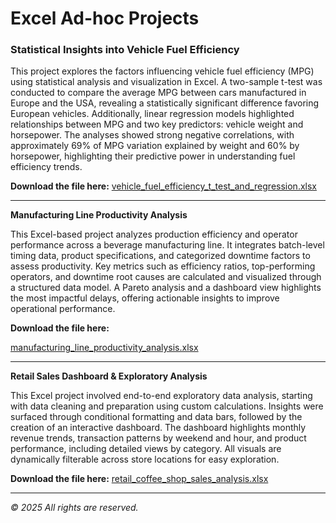 # Excel Ad-hoc Projects

### **Statistical Insights into Vehicle Fuel Efficiency**

This project explores the factors influencing vehicle fuel efficiency (MPG) using statistical analysis and visualization in Excel. A two-sample t-test was conducted to compare the average MPG between cars manufactured in Europe and the USA, revealing a statistically significant difference favoring European vehicles. Additionally, linear regression models highlighted relationships between MPG and two key predictors: vehicle weight and horsepower. The analyses showed strong negative correlations, with approximately 69% of MPG variation explained by weight and 60% by horsepower, highlighting their predictive power in understanding fuel efficiency trends.

**Download the file here:**
[vehicle_fuel_efficiency_t_test_and_regression.xlsx](excel_files/vehicle_fuel_efficiency_t_test_and_regression.xlsx)

---

**Manufacturing Line Productivity Analysis**

This Excel-based project analyzes production efficiency and operator performance across a beverage manufacturing line. It integrates batch-level timing data, product specifications, and categorized downtime factors to assess productivity. Key metrics such as efficiency ratios, top-performing operators, and downtime root causes are calculated and visualized through a structured data model. A Pareto analysis and a dashboard view highlights the most impactful delays, offering actionable insights to improve operational performance.

**Download the file here:**

[manufacturing_line_productivity_analysis.xlsx](excel_files/manufacturing_line_productivity_analysis.xlsx)

---

**Retail Sales Dashboard & Exploratory Analysis**

This Excel project involved end-to-end exploratory data analysis, starting with data cleaning and preparation using custom calculations. Insights were surfaced through conditional formatting and data bars, followed by the creation of an interactive dashboard. The dashboard highlights monthly revenue trends, transaction patterns by weekend and hour, and product performance, including detailed views by category. All visuals are dynamically filterable across store locations for easy exploration.

**Download the file here:**
[retail_coffee_shop_sales_analysis.xlsx](excel_files/retail_coffee_shop_sales_analysis.xlsx)



---
*© 2025 All rights are reserved.*
